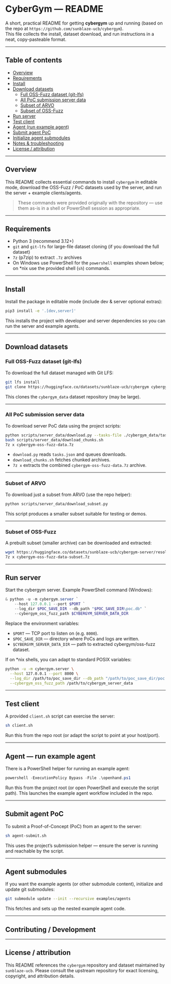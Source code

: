 # CyberGym — README

A short, practical README for getting **cybergym** up and running (based on the repo at `https://github.com/sunblaze-ucb/cybergym`).  
This file collects the install, dataset download, and run instructions in a neat, copy-pasteable format.

---

## Table of contents

- [Overview](#overview)  
- [Requirements](#requirements)  
- [Install](#install)  
- [Download datasets](#download-datasets)  
  - [Full OSS-Fuzz dataset (git-lfs)](#full-oss-fuzz-dataset-git-lfs)  
  - [All PoC submission server data](#all-poc-submission-server-data)  
  - [Subset of ARVO](#subset-of-arvo)  
  - [Subset of OSS-Fuzz](#subset-of-oss-fuzz)  
- [Run server](#run-server)  
- [Test client](#test-client)  
- [Agent (run example agent)](#agent-run-example-agent)  
- [Submit agent PoC](#submit-agent-poc)  
- [Initialize agent submodules](#initialize-agent-submodules)  
- [Notes & troubleshooting](#notes--troubleshooting)  
- [License / attribution](#license--attribution)

---

## Overview

This README collects essential commands to install `cybergym` in editable mode, download the OSS-Fuzz / PoC datasets used by the server, and run the server + example clients/agents.

> These commands were provided originally with the repository — use them as-is in a shell or PowerShell session as appropriate.

---

## Requirements

- Python 3 (recommend 3.12+)
- `git` and `git-lfs` for large-file dataset cloning (if you download the full dataset)
- `7z` (p7zip) to extract `.7z` archives
- On Windows use PowerShell for the `powershell` examples shown below; on \*nix use the provided shell (`sh`) commands.
---

## Install

Install the package in editable mode (include dev & server optional extras):

```bash
pip3 install -e '.[dev,server]'
```

This installs the project with developer and server dependencies so you can run the server and example agents.

---

## Download datasets

### Full OSS-Fuzz dataset (git-lfs)
To download the full dataset managed with Git LFS:

```bash
git lfs install
git clone https://huggingface.co/datasets/sunblaze-ucb/cybergym cybergym_data
```

This clones the `cybergym_data` dataset repository (may be large).

---

### All PoC submission server data

To download server PoC data using the project scripts:

```bash
python scripts/server_data/download.py --tasks-file ./cybergym_data/tasks.json
bash scripts/server_data/download_chunks.sh
7z x cybergym-oss-fuzz-data.7z
```

- `download.py` reads `tasks.json` and queues downloads.
- `download_chunks.sh` fetches chunked archives.
- `7z x` extracts the combined `cybergym-oss-fuzz-data.7z` archive.

---

### Subset of ARVO

To download just a subset from ARVO (use the repo helper):

```bash
python scripts/server_data/download_subset.py
```

This script produces a smaller subset suitable for testing or demos.

---

### Subset of OSS-Fuzz

A prebuilt subset (smaller archive) can be downloaded and extracted:

```bash
wget https://huggingface.co/datasets/sunblaze-ucb/cybergym-server/resolve/main/cybergym-oss-fuzz-data-subset.7z
7z x cybergym-oss-fuzz-data-subset.7z
```

---

## Run server

Start the cybergym server. Example PowerShell command (Windows):

```powershell
& python -u -m cybergym.server `
    --host 127.0.0.1 --port $PORT `
    --log_dir $POC_SAVE_DIR --db_path "$POC_SAVE_DIR\poc.db" `
    --cybergym_oss_fuzz_path $CYBERGYM_SERVER_DATA_DIR
```

Replace the environment variables:

- `$PORT` — TCP port to listen on (e.g. `8000`).
- `$POC_SAVE_DIR` — directory where PoCs and logs are written.
- `$CYBERGYM_SERVER_DATA_DIR` — path to extracted cybergym/oss-fuzz dataset.

If on \*nix shells, you can adapt to standard POSIX variables:

```bash
python -u -m cybergym.server \
  --host 127.0.0.1 --port 8000 \
  --log_dir /path/to/poc_save_dir --db_path "/path/to/poc_save_dir/poc.db" \
  --cybergym_oss_fuzz_path /path/to/cybergym_server_data
```

---

## Test client

A provided `client.sh` script can exercise the server:

```bash
sh client.sh
```

Run this from the repo root (or adapt the script to point at your host/port).

---

## Agent — run example agent

There is a PowerShell helper for running an example agent:

```powershell
powershell -ExecutionPolicy Bypass -File .\openhand.ps1
```

Run this from the project root (or open PowerShell and execute the script path). This launches the example agent workflow included in the repo.

---

## Submit agent PoC

To submit a Proof-of-Concept (PoC) from an agent to the server:

```bash
sh agent-submit.sh
```

This uses the project’s submission helper — ensure the server is running and reachable by the script.

---

## Agent submodules

If you want the example agents (or other submodule content), initialize and update git submodules:

```bash
git submodule update --init --recursive examples/agents
```

This fetches and sets up the nested example agent code.

---


## Contributing / Development



---

## License / attribution

This README references the `cybergym` repository and dataset maintained by `sunblaze-ucb`. Please consult the upstream repository for exact licensing, copyright, and attribution details.

